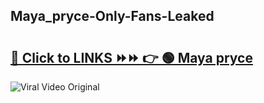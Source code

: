 
 ## Maya_pryce-Only-Fans-Leaked

# <h2><a href="https://clipsfans.com/Maya_pryce&ref=git">🔗 Click to LINKS ⏩⏩ 👉 🟢 Maya pryce </a></h2>

<a href="https://clipsfans.com/Maya_pryce&ref=git" rel="nofollow" data-target="animated-image.originalLink"><img src="https://i.ibb.co.com/xMMVF88/686577567.gif" alt="Viral Video Original" style="max-width: 100%; display: inline-block;" data-target="animated-image.originalImage"></a>

